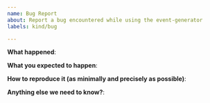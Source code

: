 ```yaml
---
name: Bug Report
about: Report a bug encountered while using the event-generator
labels: kind/bug

---
```


<!-- Please use this template while reporting a bug and provide as much info as possible. Not doing so may result in your bug not being addressed in a timely manner. Thanks!

If the matter is security related, please disclose it privately via https://falco.org/security
-->

**What happened**:

**What you expected to happen**:

**How to reproduce it (as minimally and precisely as possible)**:

**Anything else we need to know?**:
